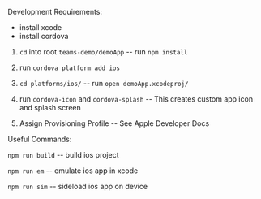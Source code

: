 Development Requirements: 
  - install xcode
  - install cordova
    
  1. `cd` into root `teams-demo/demoApp` -- run `npm install`
  
  2.  run `cordova platform add ios`

  3. `cd platforms/ios/` -- run `open demoApp.xcodeproj/`
  
  4. run `cordova-icon` and `cordova-splash` -- This creates custom app icon and splash screen
  
  5. Assign Provisioning Profile -- See Apple Developer Docs
  
  Useful Commands: 

  `npm run build` -- build ios project
  
  `npm run em` -- emulate ios app in xcode
  
  `npm run sim` -- sideload ios app on device 
